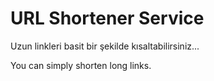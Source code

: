 # URL Shortener Service

Uzun linkleri basit bir şekilde kısaltabilirsiniz... 

You can simply shorten long links.
